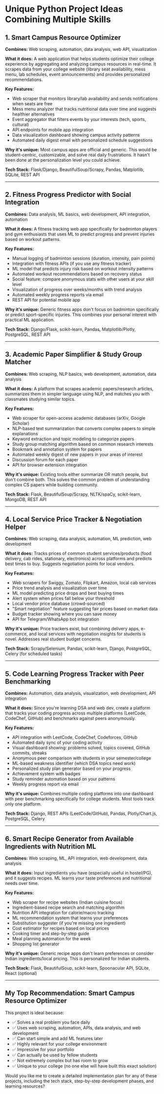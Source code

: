 # Unique Python Project Ideas Combining Multiple Skills

## 1. **Smart Campus Resource Optimizer**
**Combines:** Web scraping, automation, data analysis, web API, visualization

**What it does:** 
A web application that helps students optimize their college experience by aggregating and analyzing campus resources in real-time. It scrapes data from your college website (library seat availability, mess menu, lab schedules, event announcements) and provides personalized recommendations.

**Key Features:**
- Web scraper that monitors library/lab availability and sends notifications when seats are free
- Mess menu analyzer that tracks nutritional data over time and suggests healthier alternatives
- Event aggregator that filters events by your interests (tech, sports, cultural)
- API endpoints for mobile app integration
- Data visualization dashboard showing campus activity patterns
- Automated daily digest email with personalized schedule suggestions

**Why it's unique:** Most campus apps are official and generic. This would be student-centric, customizable, and solve real daily frustrations. It hasn't been done at the personalization level you could achieve.

**Tech Stack:** Flask/Django, BeautifulSoup/Scrapy, Pandas, Matplotlib, SQLite, REST API

---

## 2. **Fitness Progress Predictor with Social Integration**
**Combines:** Data analysis, ML basics, web development, API integration, automation

**What it does:**
A fitness tracking web app specifically for badminton players and gym enthusiasts that uses ML to predict progress and prevent injuries based on workout patterns.

**Key Features:**
- Manual logging of badminton sessions (duration, intensity, pain points)
- Integration with fitness APIs (if you use any fitness tracker)
- ML model that predicts injury risk based on workout intensity patterns
- Automated workout recommendations based on recovery status
- Social feature: compare anonymous stats with other users at your skill level
- Visualization of progress over weeks/months with trend analysis
- Automated weekly progress reports via email
- REST API for potential mobile app

**Why it's unique:** Generic fitness apps don't focus on badminton specifically or predict sport-specific injuries. This combines your personal interest with practical ML application.

**Tech Stack:** Django/Flask, scikit-learn, Pandas, Matplotlib/Plotly, PostgreSQL, REST API

---

## 3. **Academic Paper Simplifier & Study Group Matcher**
**Combines:** Web scraping, NLP basics, web development, automation, data analysis

**What it does:**
A platform that scrapes academic papers/research articles, summarizes them in simpler language using NLP, and matches you with classmates studying similar topics.

**Key Features:**
- Web scraper for open-access academic databases (arXiv, Google Scholar)
- NLP-based text summarization that converts complex papers to simple explanations
- Keyword extraction and topic modeling to categorize papers
- Study group matching algorithm based on common research interests
- Bookmark and annotation system for papers
- Automated weekly digest of new papers in your areas of interest
- Discussion forum for each paper
- API for browser extension integration

**Why it's unique:** Existing tools either summarize OR match people, but don't combine both. This solves the common problem of understanding complex CS papers while building community.

**Tech Stack:** Flask, BeautifulSoup/Scrapy, NLTK/spaCy, scikit-learn, MongoDB, REST API

---

## 4. **Local Service Price Tracker & Negotiation Helper**
**Combines:** Web scraping, data analysis, automation, ML prediction, web development

**What it does:**
Tracks prices of common student services/products (food delivery, cab rides, stationary, electronics) across platforms and predicts best times to buy. Suggests negotiation points for local vendors.

**Key Features:**
- Web scrapers for Swiggy, Zomato, Flipkart, Amazon, local cab services
- Price trend analysis and visualization over time
- ML model predicting price drops and best buying times
- Alert system when prices fall below your threshold
- Local vendor price database (crowd-sourced)
- "Smart negotiation" feature suggesting fair prices based on market data
- Budget tracker showing where you can save money
- API for Telegram/WhatsApp bot integration

**Why it's unique:** Price trackers exist, but combining delivery apps, e-commerce, and local services with negotiation insights for students is novel. Addresses real student budget concerns.

**Tech Stack:** Scrapy/Selenium, Pandas, scikit-learn, Django, PostgreSQL, Celery (for scheduled tasks)

---

## 5. **Code Learning Progress Tracker with Peer Benchmarking**
**Combines:** Automation, data analysis, visualization, web development, API integration

**What it does:**
Since you're learning DSA and web dev, create a platform that tracks your coding progress across multiple platforms (LeetCode, CodeChef, GitHub) and benchmarks against peers anonymously.

**Key Features:**
- API integration with LeetCode, CodeChef, Codeforces, GitHub
- Automated daily sync of your coding activity
- Visual dashboard showing: problems solved, topics covered, GitHub commits, streaks
- Anonymous peer comparison with students in your semester/college
- ML-based weakness identifier (which DSA topics need work)
- Personalized study plan generator based on your progress
- Achievement system with badges
- Study reminder automation based on your patterns
- Weekly progress report via email

**Why it's unique:** Combines multiple coding platforms into one dashboard with peer benchmarking specifically for college students. Most tools track only one platform.

**Tech Stack:** Django, REST APIs (LeetCode/GitHub), Pandas, Plotly/Chart.js, PostgreSQL, Celery

---

## 6. **Smart Recipe Generator from Available Ingredients with Nutrition ML**
**Combines:** Web scraping, ML, API integration, web development, data analysis

**What it does:**
Input ingredients you have (especially useful in hostel/PG), and it suggests recipes. ML learns your taste preferences and nutritional needs over time.

**Key Features:**
- Web scraper for recipe websites (Indian cuisine focus)
- Ingredient-based recipe search and matching algorithm
- Nutrition API integration for calorie/macro tracking
- ML recommendation system that learns your preferences
- Substitution suggester (if you're missing one ingredient)
- Cost estimator for recipes based on local prices
- Cooking timer and step-by-step guide
- Meal planning automation for the week
- Shopping list generator

**Why it's unique:** Generic recipe apps don't learn preferences or consider Indian ingredients/local pricing. This is personalized for Indian students.

**Tech Stack:** Flask, BeautifulSoup, scikit-learn, Spoonacular API, SQLite, React (optional)

---

## My Top Recommendation: **Smart Campus Resource Optimizer**

This project is ideal because:
- ✅ Solves a real problem you face daily
- ✅ Uses web scraping, automation, APIs, data analysis, and web development
- ✅ Can start simple and add ML features later
- ✅ Highly relevant for your college environment
- ✅ Impressive for your portfolio
- ✅ Can actually be used by fellow students
- ✅ Not extremely complex but has room to grow
- ✅ Unique to your college (no one else will have built this exact solution)

Would you like me to create a detailed implementation plan for any of these projects, including the tech stack, step-by-step development phases, and learning resources?
